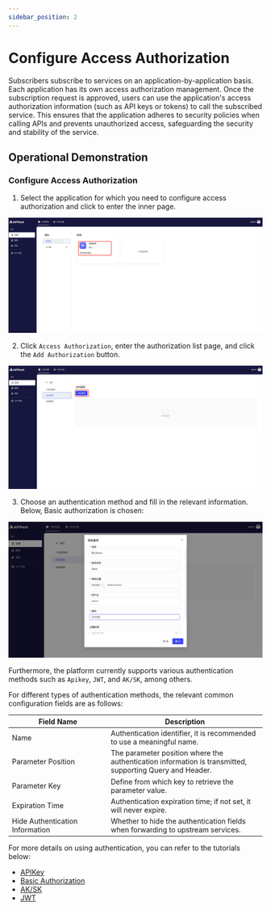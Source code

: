 ```yaml
---
sidebar_position: 2
---
```

# Configure Access Authorization

Subscribers subscribe to services on an application-by-application basis. Each application has its own access authorization management. Once the subscription request is approved, users can use the application's access authorization information (such as API keys or tokens) to call the subscribed service. This ensures that the application adheres to security policies when calling APIs and prevents unauthorized access, safeguarding the security and stability of the service.

## Operational Demonstration

### Configure Access Authorization

1. Select the application for which you need to configure access authorization and click to enter the inner page.

![](../../tutorials/application/authorization/images/2024-08-14/3649262b7719154d5a1bba61f3455c2ff347b897da4925931001b4447e5b696f.png)  

2. Click `Access Authorization`, enter the authorization list page, and click the `Add Authorization` button.

![](../../tutorials/application/authorization/images/2024-08-14/18535c55dc680bf1cab3b890471e3e3572f01497c40af817680e06f1bd20bec6.png)  

3. Choose an authentication method and fill in the relevant information. Below, Basic authorization is chosen:

![](../../tutorials/application/authorization/images/2024-08-13/c888ad70e92ecc19a1e58ac86ed9a1916b390dd26c567ea95bc19a706b0fda3e.png)  

Furthermore, the platform currently supports various authentication methods such as `Apikey`, `JWT`, and `AK/SK`, among others.

For different types of authentication methods, the relevant common configuration fields are as follows:

<table><thead><tr><th width="182">Field Name</th><th>Description</th></tr></thead><tbody><tr><td>Name</td><td>Authentication identifier, it is recommended to use a meaningful name.</td></tr><tr><td>Parameter Position</td><td>The parameter position where the authentication information is transmitted, supporting Query and Header.</td></tr><tr><td>Parameter Key</td><td>Define from which key to retrieve the parameter value.</td></tr><tr><td>Expiration Time</td><td>Authentication expiration time; if not set, it will never expire.</td></tr><tr><td>Hide Authentication Information</td><td>Whether to hide the authentication fields when forwarding to upstream services.</td></tr></tbody></table>

For more details on using authentication, you can refer to the tutorials below:

* [APIKey](../../tutorials/application/authorization/apikey.md)
* [Basic Authorization](../../tutorials/application/authorization/basic-auth.md)
* [AK/SK](../../tutorials/application/authorization/aksk.md)
* [JWT](../../tutorials/application/authorization/jwt.md)